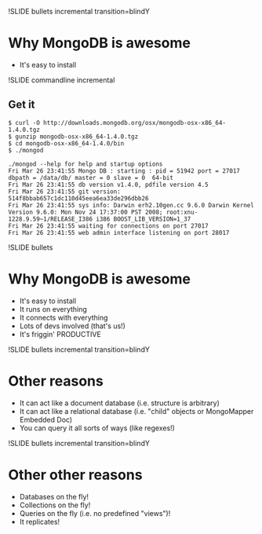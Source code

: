 !SLIDE bullets incremental transition=blindY
# Why MongoDB is awesome
* It's easy to install

!SLIDE commandline incremental
## Get it

	$ curl -O http://downloads.mongodb.org/osx/mongodb-osx-x86_64-1.4.0.tgz
	$ gunzip mongodb-osx-x86_64-1.4.0.tgz
	$ cd mongodb-osx-x86_64-1.4.0/bin
	$ ./mongod
	
	./mongod --help for help and startup options
	Fri Mar 26 23:41:55 Mongo DB : starting : pid = 51942 port = 27017 dbpath = /data/db/ master = 0 slave = 0  64-bit 
	Fri Mar 26 23:41:55 db version v1.4.0, pdfile version 4.5
	Fri Mar 26 23:41:55 git version: 514f8bbab657c1dc110d45eea6ea33de296dbb26
	Fri Mar 26 23:41:55 sys info: Darwin erh2.10gen.cc 9.6.0 Darwin Kernel Version 9.6.0: Mon Nov 24 17:37:00 PST 2008; root:xnu-1228.9.59~1/RELEASE_I386 i386 BOOST_LIB_VERSION=1_37
	Fri Mar 26 23:41:55 waiting for connections on port 27017
	Fri Mar 26 23:41:55 web admin interface listening on port 28017

!SLIDE bullets
# Why MongoDB is awesome
* It's easy to install
* It runs on everything
* It connects with everything
* Lots of devs involved (that's us!)
* It's friggin' PRODUCTIVE

!SLIDE bullets incremental transition=blindY
# Other reasons

* It can act like a document database (i.e. structure is arbitrary)
* It can act like a relational database (i.e. "child" objects or MongoMapper Embedded Doc)
* You can query it all sorts of ways (like regexes!)

!SLIDE bullets incremental transition=blindY
# Other other reasons

* Databases on the fly!
* Collections on the fly!
* Queries on the fly (i.e. no predefined "views")!
* It replicates!

